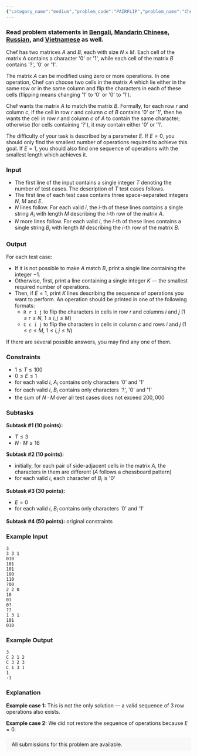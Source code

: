 ```yaml
---
{"category_name":"medium","problem_code":"PAIRFLIP","problem_name":"Chef and Pair Flips","problemComponents":{"constraints":"","constraintsState":false,"subtasks":"","subtasksState":false,"inputFormat":"","inputFormatState":false,"outputFormat":"","outputFormatState":false,"sampleTestCases":{"0":{"id":1,"input":"3\r\n3 3 1\r\n010\r\n101\r\n101\r\n100\r\n110\r\n?00\r\n2 2 0\r\n10\r\n01\r\n0?\r\n??\r\n1 3 1\r\n101\r\n010","output":"3\r\nC 2 1 2\r\nC 3 2 3\r\nC 1 3 1\r\n1\r\n-1","explanation":"**Example case 1:** This is not the only solution ? a valid sequence of $3$ row operations also exists.\r\n\r\n**Example case 2:** We did not restore the sequence of operations because $E = 0$.","isDeleted":false}}},"video_editorial_url":"https://youtu.be/jl2edycWboU","languages_supported":{"0":"CPP14","1":"C","2":"JAVA","3":"PYTH 3.6","4":"CPP17","5":"PYTH","6":"PYP3","7":"CS2","8":"ADA","9":"PYPY","10":"TEXT","11":"PAS fpc","12":"NODEJS","13":"RUBY","14":"PHP","15":"GO","16":"HASK","17":"TCL","18":"PERL","19":"SCALA","20":"LUA","21":"kotlin","22":"BASH","23":"JS","24":"LISP sbcl","25":"rust","26":"PAS gpc","27":"BF","28":"CLOJ","29":"R","30":"D","31":"CAML","32":"FORT","33":"ASM","34":"swift","35":"FS","36":"WSPC","37":"LISP clisp","38":"SQL","39":"SCM guile","40":"PERL6","41":"ERL","42":"CLPS","43":"ICK","44":"NICE","45":"PRLG","46":"ICON","47":"COB","48":"SCM chicken","49":"PIKE","50":"SCM qobi","51":"ST","52":"SQLQ","53":"NEM"},"max_timelimit":2,"source_sizelimit":50000,"problem_author":"bthero","problem_tester":"","date_added":"19-03-2021","tags":{"0":"april21","1":"bthero","2":"graphs","3":"greedy","4":"medium"},"problem_difficulty_level":"Medium","best_tag":"","editorial_url":"https://discuss.codechef.com/problems/PAIRFLIP","time":{"view_start_date":1618219800,"submit_start_date":1618219800,"visible_start_date":1618219800,"end_date":1735669800},"is_direct_submittable":false,"problemDiscussURL":"https://discuss.codechef.com/search?q=PAIRFLIP","is_proctored":false,"visitedContests":{},"layout":"problem"}
---
```

### Read problem statements in [Bengali](https://www.codechef.com/download/translated/APRIL21/bengali/PAIRFLIP.pdf), [Mandarin Chinese](https://www.codechef.com/download/translated/APRIL21/mandarin/PAIRFLIP.pdf), [Russian](https://www.codechef.com/download/translated/APRIL21/russian/PAIRFLIP.pdf), and [Vietnamese](https://www.codechef.com/download/translated/APRIL21/vietnamese/PAIRFLIP.pdf) as well.

Chef has two matrices $A$ and $B$, each with size $N \times M$. Each cell of the matrix $A$ contains a character '0' or '1', while each cell of the matrix $B$ contains '?', '0' or '1'.

The matrix $A$ can be modified using zero or more operations. In one operation, Chef can choose two cells in the matrix $A$ which lie either in the same row or in the same column and flip the characters in each of these cells (flipping means changing '1' to '0' or '0' to '1').

Chef wants the matrix $A$ to match the matrix $B$. Formally, for each row $r$ and column $c$, if the cell in row $r$ and column $c$ of $B$ contains '0' or '1', then he wants the cell in row $r$ and column $c$ of $A$ to contain the same character; otherwise (for cells containing '?'), it may contain either '0' or '1'.

The difficulty of your task is described by a parameter $E$. If $E = 0$, you should only find the smallest number of operations required to achieve this goal. If $E = 1$, you should also find one sequence of operations with the smallest length which achieves it.

### Input
- The first line of the input contains a single integer $T$ denoting the number of test cases. The description of $T$ test cases follows.
- The first line of each test case contains three space-separated integers $N$, $M$ and $E$.
- $N$ lines follow. For each valid $i$, the $i$-th of these lines contains a single string $A_i$ with length $M$ describing the $i$-th row of the matrix $A$.
- $N$ more lines follow. For each valid $i$, the $i$-th of these lines contains a single string $B_i$ with length $M$ describing the $i$-th row of the matrix $B$.

### Output
For each test case:
- If it is not possible to make $A$ match $B$, print a single line containing the integer $-1$.
- Otherwise, first, print a line containing a single integer $K$ ― the smallest required number of operations.
- Then, if $E = 1$, print $K$ lines describing the sequence of operations you want to perform. An operation should be printed in one of the following formats:
    - `R r i j` to flip the characters in cells in row $r$ and columns $i$ and $j$ ($1 \le r \le N$, $1 \le i, j \le M$)
    - `C c i j` to flip the characters in cells in column $c$ and rows $i$ and $j$ ($1 \le c \le M$, $1 \le i, j \le N$)

If there are several possible answers, you may find any one of them.

### Constraints
- $1 \le T \le 100$
- $0 \le E \le 1$
- for each valid $i$, $A_i$ contains only characters '0' and '1'
- for each valid $i$, $B_i$ contains only characters '?', '0' and '1'
- the sum of $N \cdot M$ over all test cases does not exceed $200,000$

### Subtasks
**Subtask #1 (10 points):**
- $T \le 3$
- $N \cdot M \le 16$

**Subtask #2 (10 points):**
- initially, for each pair of side-adjacent cells in the matrix $A$, the characters in them are different ($A$ follows a chessboard pattern)
- for each valid $i$, each character of $B_i$ is '0'

**Subtask #3 (30 points):**
- $E = 0$
- for each valid $i$, $B_i$ contains only characters '0' and '1'

**Subtask #4 (50 points):** original constraints

### Example Input
```
3
3 3 1
010
101
101
100
110
?00
2 2 0
10
01
0?
??
1 3 1
101
010	
```

### Example Output
```
3
C 2 1 2
C 3 2 3
C 1 3 1
1
-1
```

### Explanation
**Example case 1:** This is not the only solution ― a valid sequence of $3$ row operations also exists.

**Example case 2:** We did not restore the sequence of operations because $E = 0$.

<aside style='background: #f8f8f8;padding: 10px 15px;'><div>All submissions for this problem are available.</div></aside>